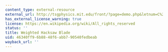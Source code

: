 ```yaml
---
content_type: external-resource
external_url: http://tsgphysics.mit.edu/front/?page=demo.php&letnum=C%2021&show=0
has_external_license_warning: true
license: https://en.wikipedia.org/wiki/All_rights_reserved
status: ''
title: Weighted Hacksaw Blade
uid: 46340ff9-6b88-48f6-abb7-90540fedbeab
wayback_url: ''
---
```

